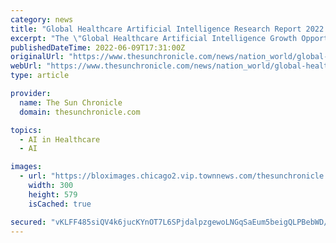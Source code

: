 ```yaml
---
category: news
title: "Global Healthcare Artificial Intelligence Research Report 2022 - ResearchAndMarkets.com"
excerpt: "The \"Global Healthcare Artificial Intelligence Growth Opportunities\" report has been added to ResearchAndMarkets.com's offering. This report examines the role of artificial intelligence (AI ..."
publishedDateTime: 2022-06-09T17:31:00Z
originalUrl: "https://www.thesunchronicle.com/news/nation_world/global-healthcare-artificial-intelligence-research-report-2022---researchandmarkets-com/article_10ce40eb-2afc-5a33-bf4c-efbe3b84b100.html"
webUrl: "https://www.thesunchronicle.com/news/nation_world/global-healthcare-artificial-intelligence-research-report-2022---researchandmarkets-com/article_10ce40eb-2afc-5a33-bf4c-efbe3b84b100.html"
type: article

provider:
  name: The Sun Chronicle
  domain: thesunchronicle.com

topics:
  - AI in Healthcare
  - AI

images:
  - url: "https://bloximages.chicago2.vip.townnews.com/thesunchronicle.com/content/tncms/assets/v3/eedition/2/e6/2e602f87-3b50-5cc8-a798-838046514119/62afc7cc16660.preview-300.jpg?resize=300%2C579"
    width: 300
    height: 579
    isCached: true

secured: "vKLFF485siQV4k6jucKYnOT7L6SPjdalpzgewoLNGqSaEum5beigQLPBebWD/cCWzdmPj/ZgdNs5F0JfC/tOuhU88NqLNV63vxB2AaPSkzGEfHYcDC1+nR8dxa8MGa1bgA6JMtzqFgj+5EQtPkVTvlo83fO5/TyWbC8EIwIMtPKQNAtXbMYS/hOPB/GBmUT/yKQdLs7tnPoZhPaoxLG3bP++fGxzszGiUHAFPRjf2Ar/1YsWRnuCEU7bhLSxsv7rI7TDukOLQpsOVjxxrapOsTsfQ3LakBZIvyx+Y6z/IqLcGnrG+99z3pGTc8k742xj6hmLOEOH4453xxZkFl65U/ofEPGZs69BTea1C6nvfoA=;8Qm833hXWlmXAvlTZ4r0uA=="
---
```


